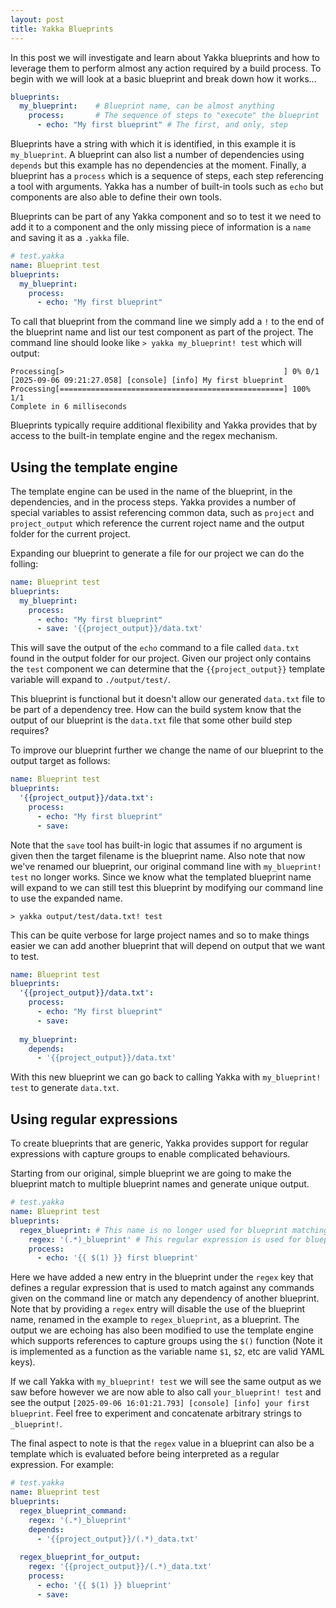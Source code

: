 ```yaml
---
layout: post
title: Yakka Blueprints
---
```

In this post we will investigate and learn about Yakka blueprints and how to leverage them to perform almost any action required by a build process.
To begin with we will look at a basic blueprint and break down how it works...

```YAML
blueprints:
  my_blueprint:    # Blueprint name, can be almost anything
    process:       # The sequence of steps to "execute" the blueprint
      - echo: "My first blueprint" # The first, and only, step
```
Blueprints have a string with which it is identified, in this example it is `my_blueprint`. A blueprint can also list a number of dependencies using `depends` but this example has no dependencies at the moment. Finally, a blueprint has a `process` which is a sequence of steps, each step referencing a tool with arguments. Yakka has a number of built-in tools such as `echo` but components are also able to define their own tools.

Blueprints can be part of any Yakka component and so to test it we need to add it to a component and the only missing piece of information is a `name` and saving it as a `.yakka` file.

```YAML
# test.yakka
name: Blueprint test
blueprints:
  my_blueprint:
    process:
      - echo: "My first blueprint"
```
To call that blueprint from the command line we simply add a `!` to the end of the blueprint name and list our test component as part of the project. The command line should looke like `> yakka my_blueprint! test` which will output:
```
Processing[>                                                 ] 0% 0/1                                                                                                                      
[2025-09-06 09:21:27.058] [console] [info] My first blueprint
Processing[==================================================] 100% 1/1                                                                                                                    
Complete in 6 milliseconds
```

Blueprints typically require additional flexibility and Yakka provides that by access to the built-in template engine and the regex mechanism.

## Using the template engine
The template engine can be used in the name of the blueprint, in the dependencies, and in the process steps.
Yakka provides a number of special variables to assist referencing common data, such as `project` and `project_output` which reference the current roject name and the output folder for the current project.

Expanding our blueprint to generate a file for our project we can do the folling:
```YAML
name: Blueprint test
blueprints:
  my_blueprint:
    process:
      - echo: "My first blueprint"
      - save: '{{project_output}}/data.txt'
```
This will save the output of the `echo` command to a file called `data.txt` found in the output folder for our project. Given our project only contains the `test` component we can determine that the `{{project_output}}` template variable will expand to `./output/test/`.

This blueprint is functional but it doesn't allow our generated `data.txt` file to be part of a dependency tree. How can the build system know that the output of our blueprint is the `data.txt` file that some other build step requires?

To improve our blueprint further we change the name of our blueprint to the output target as follows:
```YAML
name: Blueprint test
blueprints:
  '{{project_output}}/data.txt':
    process:
      - echo: "My first blueprint"
      - save:
```
Note that the `save` tool has built-in logic that assumes if no argument is given then the target filename is the blueprint name. Also note that now we've renamed our blueprint, our original command line with `my_blueprint! test` no longer works.
Since we know what the templated blueprint name will expand to we can still test this blueprint by modifying our command line to use the expanded name.

```> yakka output/test/data.txt! test```

This can be quite verbose for large project names and so to make things easier we can add another blueprint that will depend on output that we want to test.

```YAML
name: Blueprint test
blueprints:
  '{{project_output}}/data.txt':
    process:
      - echo: "My first blueprint"
      - save:
  
  my_blueprint:
    depends:
      - '{{project_output}}/data.txt'
```

With this new blueprint we can go back to calling Yakka with `my_blueprint! test` to generate `data.txt`.

## Using regular expressions
To create blueprints that are generic, Yakka provides support for regular expressions with capture groups to enable complicated behaviours.

Starting from our original, simple blueprint we are going to make the blueprint match to multiple blueprint names and generate unique output.
```YAML
# test.yakka
name: Blueprint test
blueprints:
  regex_blueprint: # This name is no longer used for blueprint matching
    regex: '(.*)_blueprint' # This regular expression is used for blueprint matching
    process:
      - echo: '{{ $(1) }} first blueprint'
```
Here we have added a new entry in the blueprint under the `regex` key that defines a regular expression that is used to match against any commands given on the command line or match any dependency of another blueprint. Note that by providing a `regex` entry will disable the use of the blueprint name, renamed in the example to `regex_blueprint`, as a blueprint.
The output we are echoing has also been modified to use the template engine which supports references to capture groups using the `$()` function (Note it is implemented as a function as the variable name `$1`, `$2`, etc are valid YAML keys).

If we call Yakka with `my_blueprint! test` we will see the same output as we saw before however we are now able to also call `your_blueprint! test` and see the output `[2025-09-06 16:01:21.793] [console] [info] your first blueprint`. Feel free to experiment and concatenate arbitrary strings to `_blueprint!`.

The final aspect to note is that the `regex` value in a blueprint can also be a template which is evaluated before being interpreted as a regular expression. For example:
```YAML
# test.yakka
name: Blueprint test
blueprints:
  regex_blueprint_command:
    regex: '(.*)_blueprint'
    depends:
      - '{{project_output}}/(.*)_data.txt'
  
  regex_blueprint_for_output:
    regex: '{{project_output}}/(.*)_data.txt'
    process:
      - echo: '{{ $(1) }} blueprint'
      - save:
```
